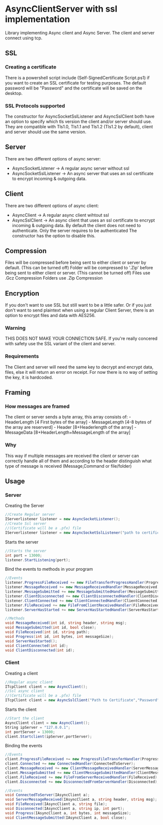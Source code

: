 # AsyncClientServer with ssl implementation
Library implementing Async client and Async Server.
The client and server connect using tcp.

## SSL
### Creating a certificate
There is a powershell script include (Self-SignedCertificate Script.ps1) if you want to create an SSL certificate for testing purposes.
The default password will be "Password" and the certificate will be saved on the desktop.
### SSL Protocols supported
The constructor for AsyncSocketSslListener and AsyncSslClient both have an option to specify which tls version the client and/or server should use. They are compatible with Tls1.0, Tls1.1 and Tls1.2 (Tls1.2 by default), client and server should use the same version.

## Server
There are two different options of async server:
 - AsyncSocketListener    -> A regular async server without ssl
 - AsyncSocketSslListener -> An async server that uses an ssl certificate to encrypt incoming & outgoing data.
 
## Client
There are two different options of async client:
 - AsyncClient            -> A regular async client wihtout ssl
 - AsyncSslClient         -> An async client that uses an ssl certificate to encrypt incoming & outgoing data.
                             By default the client does not need to authenticate. Only the server requires to be authenticated
                             The constructor has the option to disable this.
                             
## Compression
Files will be compressed before being sent to either client or server by default. (This can be turned off)
Folder will be compressed to '.Zip' before being sent to either client or server. (This cannot be turned off)
Files   use .Gcz Compression
Folders use .Zip Compression

## Encryption
If you don't want to use SSL but still want to be a little safer. Or if you just don't want to send plaintext when using a regular Client Server, there is an option to encrypt files and data with AES256.
### Warning
THIS DOES NOT MAKE YOUR CONNECTION SAFE.
If you're really concered with safety use the SSL variant of the client and server.
### Requirements
The Client and server will need the same key to decrypt and encrypt data, files, else it will return an error on receipt.
For now there is no way of setting the key, it is hardcoded.


## Framing
### How messages are framed
The client or server sends a byte array, this array consists of:
    - HeaderLength    [4 First bytes of the array]
    - MessageLength   [4-8 bytes of the array are reserverd]
    - Header          [8+Headerlength of the array]
    - MessageData     [8+HeaderLength+MessageLength of the array]
### Why
This way if multiple messages are received the client or server can correctly handle all of them and according to the header distinguish what type of message is received (Message,Command or file/folder) 

## Usage
### Server

Creating the Server
```C#
//Create Regular server
IServerlistener listener = new AsyncSocketListener();
//Create Ssl server
//(Certificate will be a .pfx) file
IServerlistener listener = new AsyncSocketSslListener("path to certificate","password");
```

Starts the server
```C#
//Starts the server
int port = 13000;
listener.StartListening(port);
```

Bind the events to methods in your program
```C#
//Events
listener.ProgressFileReceived += new FileTransferProgressHandler(Progress);
listener.MessageReceived += new MessageReceivedHandler(MessageReceived);
listener.MessageSubmitted += new MessageSubmittedHandler(MessageSubmitted);
listener.ClientDisconnected += new ClientDisconnectedHandler(ClientDisconnected);
listener.ClientConnected += new ClientConnectedHandler(ClientConnected);
listener.FileReceived += new FileFromClientReceivedHandler(FileReceived);
listener.ServerHasStarted += new ServerHasStartedHandler(ServerHasStarted);
```
```C#
//Methods
void MessageReceived(int id, string header, string msg);
void MessageSubmitted(int id, bool close);
void FileReceived(int id, string path);
void Progress(int id, int bytes, int messageSize);
void ServerHasStarted();
void ClientConnected(int id);
void ClientDisconnected(int id);
```

### Client

Creating a client
```C#
//Regular async client
ITcpClient client = new AsyncClient();
//Ssl async client
//(Certificate will be a .pfx) file
ITcpClient client = new AsyncSslClient("Path to Certificate","Password");
```

Starts the client
```C#
//Start the client
AsyncClient client = new AsyncClient();
String ipServer = "127.0.0.1";
int portServer = 13000;
client.Startclient(ipServer,portServer);
```

Binding the events
```C#
//Events
client.ProgressFileReceived += new ProgressFileTransferHandler(Progress);
client.Connected += new ConnectedHandler(ConnectedToServer);
client.MessageReceived += new ClientMessageReceivedHandler(ServerMessageReceived);
client.MessageSubmitted += new ClientMessageSubmittedHandler(ClientMessageSubmitted);
client.FileReceived += new FileFromServerReceivedHandler(FileReceived);
client.Disconnected += new DisconnectedFromServerHandler(Disconnected);
```

```C#
//Events
void ConnectedToServer(IAsyncClient a);
void ServerMessageReceived(IAsyncClient a, string header, string msg);
void FileReceived(IAsyncClient a, string file);
void Disconnected(IAsyncClient a, string ip, int port);
void Progress(IAsyncClient a, int bytes, int messageSize);
void ClientMessageSubmitted(IAsyncClient a, bool close);
```
